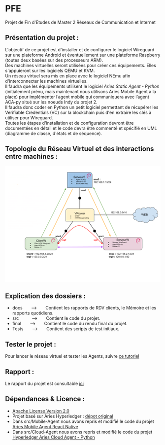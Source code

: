 # PFE

Projet de Fin d'Etudes de Master 2 Réseaux de Communication et Internet

## Présentation du projet :

L'objectif de ce projet est d'installer et de configurer le logiciel Wireguard sur une plateforme Android et éventuellement sur une plateforme Raspberry (toutes deux basées sur des processeurs ARM). \
Des machines virtuelles seront utilisées pour créer ces équipements. Elles s'appuieront sur les logiciels QEMU et KVM. \
Un réseau virtuel sera mis en place avec le logiciel NEmu afin d'interconnecter les machines virtuelles. \
Il faudra que les équipements utilisent le logiciel *Aries Static Agent - Python* (initialement prévu, mais maintenant nous utilisons Aries Mobile Agent à la place) pour implémenter l’agent mobile qui communiquera avec l’agent ACA-py situé sur les noeuds Indy du projet 2. \
Il faudra donc coder en Python un petit logiciel permettant de récupérer les Verifiable Credentials (VC) sur la blockchain puis d'en extraire les clés à utiliser pour Wireguard. \
Toutes les étapes d'installation et de configuration devront être documentées en détail et le code devra être commenté et spécifié en UML (diagramme de classe, d'états et de séquence).

## Topologie du Réseau Virtuel et des interactions entre machines :

![alt text](https://github.com/Sixelas/PFE/blob/main/docs/wk_reports/S10/topo.png)

## Explication des dossiers :

- docs&emsp;&emsp;-->&emsp;&emsp;Contient les rapports de RDV clients, le Mémoire et les rapports quotidiens.
- src&emsp;&emsp;&emsp;-->&emsp;&emsp;Contient le code du projet.
- final&emsp;&emsp;-->&emsp;&emsp;Contient le code du rendu final du projet.
- Tests&emsp;&emsp;-->&emsp;&emsp;Contient des scripts de test initiaux.

## Tester le projet :

Pour lancer le réseau virtuel et tester les Agents, suivre [ce tutoriel](https://github.com/Sixelas/PFE/tree/main/src/final) 

## Rapport :
Le rapport du projet est consultable [ici](https://github.com/Sixelas/PFE/tree/main/docs/report/Rendu.pdf) 

## Dépendances & Licence :

- [Apache License Version 2.0](https://github.com/Sixelas/PFE/blob/main/LICENSE.md)
- Projet basé sur Aries Hyperledger : [dépot original](https://github.com/hyperledger/aries)
- Dans src/Mobile-Agent nous avons repris et modifié le code du projet
[Aries Mobile Agent React Native](https://github.com/hyperledger/aries-mobile-agent-react-native)
- Dans src/Cloud-Agent nous avons repris et modifié le code du projet [Hyperledger Aries Cloud Agent - Python](https://github.com/hyperledger/aries-cloudagent-python)
